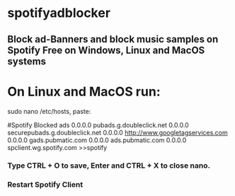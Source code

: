 # spotifyadblocker
## Block ad-Banners and block music samples on Spotify Free on Windows, Linux and MacOS systems

# On Linux and MacOS run:
sudo nano /etc/hosts, paste:

#Spotify Blocked ads
0.0.0.0 pubads.g.doubleclick.net
0.0.0.0 securepubads.g.doubleclick.net
0.0.0.0 http://www.googletagservices.com
0.0.0.0 gads.pubmatic.com
0.0.0.0 ads.pubmatic.com
0.0.0.0 spclient.wg.spotify.com >>spotify

### Type CTRL + O to save, Enter and CTRL + X to close nano.
### Restart Spotify Client
